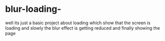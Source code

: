 # blur-loading-
well its just a basic project about loading which show that the screen is loading and slowly the blur effect is getting reduced and finally showing the page
